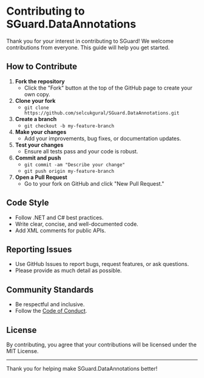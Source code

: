 # Contributing to SGuard.DataAnnotations

Thank you for your interest in contributing to SGuard! We welcome contributions from everyone. This guide will help you get started.

## How to Contribute

1. **Fork the repository**
    - Click the "Fork" button at the top of the GitHub page to create your own copy.
2. **Clone your fork**
    - `git clone https://github.com/selcukgural/SGuard.DataAnnotations.git`
3. **Create a branch**
    - `git checkout -b my-feature-branch`
4. **Make your changes**
    - Add your improvements, bug fixes, or documentation updates.
5. **Test your changes**
    - Ensure all tests pass and your code is robust.
6. **Commit and push**
    - `git commit -am "Describe your change"`
    - `git push origin my-feature-branch`
7. **Open a Pull Request**
    - Go to your fork on GitHub and click "New Pull Request."

## Code Style
- Follow .NET and C# best practices.
- Write clear, concise, and well-documented code.
- Add XML comments for public APIs.

## Reporting Issues
- Use GitHub Issues to report bugs, request features, or ask questions.
- Please provide as much detail as possible.

## Community Standards
- Be respectful and inclusive.
- Follow the [Code of Conduct](CODE_OF_CONDUCT.md).

## License
By contributing, you agree that your contributions will be licensed under the MIT License.

---

Thank you for helping make SGuard.DataAnnotations better!